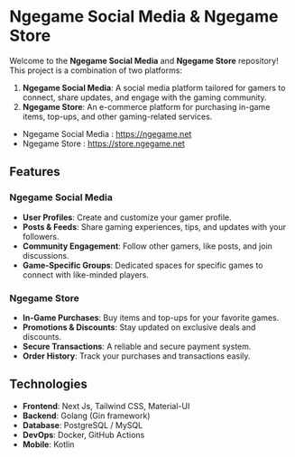# Ngegame Social Media & Ngegame Store  

Welcome to the **Ngegame Social Media** and **Ngegame Store** repository! This project is a combination of two platforms:  

1. **Ngegame Social Media**: A social media platform tailored for gamers to connect, share updates, and engage with the gaming community.  
2. **Ngegame Store**: An e-commerce platform for purchasing in-game items, top-ups, and other gaming-related services.
- Ngegame Social Media : https://ngegame.net
- Ngegame Store : https://store.ngegame.net

## Features  

### Ngegame Social Media  
- **User Profiles**: Create and customize your gamer profile.  
- **Posts & Feeds**: Share gaming experiences, tips, and updates with your followers.  
- **Community Engagement**: Follow other gamers, like posts, and join discussions.  
- **Game-Specific Groups**: Dedicated spaces for specific games to connect with like-minded players.  

### Ngegame Store  
- **In-Game Purchases**: Buy items and top-ups for your favorite games.  
- **Promotions & Discounts**: Stay updated on exclusive deals and discounts.  
- **Secure Transactions**: A reliable and secure payment system.  
- **Order History**: Track your purchases and transactions easily.  

## Technologies  

- **Frontend**: Next Js, Tailwind CSS, Material-UI  
- **Backend**: Golang (Gin framework)  
- **Database**: PostgreSQL / MySQL  
- **DevOps**: Docker, GitHub Actions
- **Mobile**: Kotlin
